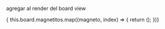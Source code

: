 agregar al render del board view

{ this.board.magnetitos.map((magneto, index) => {
          return (<MagnetoView key={index} magneto={magneto}/>);
        })}